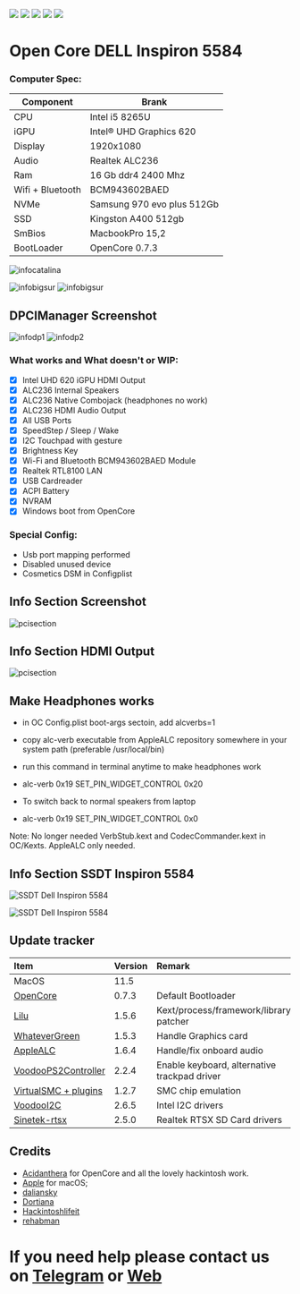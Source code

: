 [![](https://img.shields.io/badge/Gitter%20HL%20Community-Chat-informational?style=flat&logo=gitter&logoColor=white&color=ed1965)](https://gitter.im/Hackintosh-Life-IT/community)
[![](https://img.shields.io/badge/Reposity-Baio77-informational?style=flat&logo=apple&logoColor=white&color=9debeb)](https://github.com/Baio1977?tab=repositories)
[![](https://img.shields.io/badge/Telegram-HackintoshLifeIT-informational?style=flat&logo=telegram&logoColor=white&color=5fb659)](https://t.me/HackintoshLife_it)
[![](https://img.shields.io/badge/Facebook-HackintoshLifeIT-informational?style=flat&logo=facebook&logoColor=white&color=3a4dc9)](https://www.facebook.com/hackintoshlife/)
[![](https://img.shields.io/badge/Instagram-HackintoshLifeIT-informational?style=flat&logo=instagram&logoColor=white&color=8a178a)](https://www.instagram.com/hackintoshlife.it_official/)

# Open Core DELL Inspiron 5584

### Computer Spec:

| Component        | Brank                              |
| ---------------- | ---------------------------------- |
| CPU              | Intel i5 8265U                     |
| iGPU             | Intel® UHD Graphics 620            |
| Display          | 1920x1080                          |
| Audio            | Realtek ALC236                     |
| Ram              | 16 Gb ddr4 2400 Mhz                |
| Wifi + Bluetooth | BCM943602BAED                      |
| NVMe             | Samsung 970 evo plus 512Gb         |
| SSD              | Kingston A400 512gb                |
| SmBios           | MacbookPro 15,2                    |
| BootLoader       | OpenCore 0.7.3                     |

![infocatalina](./Screenshot/1.jpg)

![infobigsur](./Screenshot/2.jpg) ![infobigsur](./Screenshot/3.jpg) 

## DPCIManager Screenshot

![infodp1](./Screenshot/6.png)
![infodp2](./Screenshot/7.png)

### What works and What doesn't or WIP:

- [x] Intel UHD 620 iGPU HDMI Output
- [x] ALC236 Internal Speakers
- [x] ALC236 Native Combojack (headphones no work)
- [x] ALC236 HDMI Audio Output
- [x] All USB Ports 
- [x] SpeedStep / Sleep / Wake
- [x] I2C Touchpad with gesture
- [x] Brightness Key
- [x] Wi-Fi and Bluetooth BCM943602BAED Module
- [x] Realtek RTL8100 LAN
- [x] USB Cardreader
- [x] ACPI Battery
- [x] NVRAM
- [x] Windows boot from OpenCore

### Special Config:

- Usb port mapping performed
- Disabled unused device
- Cosmetics DSM in Configplist

## Info Section Screenshot

![pcisection](./Screenshot/4.png)

## Info Section HDMI Output

![pcisection](./Screenshot/8.png)

## Make Headphones works

- in OC Config.plist boot-args sectoin, add alcverbs=1

- copy alc-verb executable from AppleALC repository somewhere in your system path (preferable /usr/local/bin)

- run this command in terminal anytime to make headphones work

- alc-verb 0x19 SET_PIN_WIDGET_CONTROL 0x20

- To switch back to normal speakers from laptop
- alc-verb 0x19 SET_PIN_WIDGET_CONTROL 0x0

Note: No longer needed VerbStub.kext and CodecCommander.kext in OC/Kexts. AppleALC only needed.

## Info Section SSDT Inspiron 5584

![SSDT Dell Inspiron 5584](./Screenshot/5.png)

![SSDT Dell Inspiron 5584](./Screenshot/9.png)

## Update tracker

| Item | Version | Remark |
| :--- | :--- | :--- |
| MacOS | 11.5 | |
| [OpenCore](https://github.com/acidanthera/OpenCorePkg/releases) | 0.7.3 | Default Bootloader                                    |
| [Lilu](https://github.com/acidanthera/Lilu/releases) | 1.5.6 | Kext/process/framework/library patcher                           |
| [WhateverGreen](https://github.com/acidanthera/whatevergreen/releases) | 1.5.3 | Handle Graphics card                           |
| [AppleALC](https://github.com/acidanthera/AppleALC/releases) | 1.6.4| Handle/fix onboard audio                                 |
| [VoodooPS2Controller](https://github.com/acidanthera/VoodooPS2/releases) | 2.2.4 | Enable keyboard, alternative trackpad driver |
| [VirtualSMC + plugins](https://github.com/acidanthera/VirtualSMC/releases) | 1.2.7 | SMC chip emulation                         |
| [VoodooI2C](https://github.com/VoodooI2C/VoodooI2C/releases) | 2.6.5 | Intel I2C drivers                                        |
| [Sinetek-rtsx](https://github.com/cholonam/Sinetek-rtsx/releases) | 2.5.0 | Realtek RTSX SD Card drivers                                 |

## Credits

- [Acidanthera](https://github.com/acidanthera) for OpenCore and all the lovely hackintosh work.
- [Apple](https://apple.com) for macOS;
- [daliansky](https://github.com/daliansky)
- [Dortiana](https://github.com/dortania)
- [Hackintoshlifeit](https://github.com/Hackintoshlifeit)
- [rehabman](https://github.com/RehabMan)

# If you need help please contact us on [Telegram](https://t.me/HackintoshLife_it) or [Web](https://www.hackintoshlife.it/)
